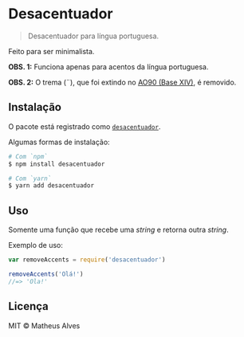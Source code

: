 # Desacentuador

> Desacentuador para língua portuguesa.

Feito para ser minimalista.

**OBS. 1:** Funciona apenas para acentos da língua portuguesa.

**OBS. 2:** O trema (¨), que foi extindo no [AO90 (Base XIV)](http://www.priberam.pt/docs/AcOrtog90.pdf), é removido.

## Instalação

O pacote está registrado como [`desacentuador`](https://npmjs.org/desacentuador).

Algumas formas de instalação:

```bash
# Com `npm`
$ npm install desacentuador

# Com `yarn`
$ yarn add desacentuador
```

## Uso

Somente uma função que recebe uma *string* e retorna outra *string*.

Exemplo de uso:

```js
var removeAccents = require('desacentuador')

removeAccents('Olá!')
//=> 'Ola!'
```

## Licença

MIT &copy; Matheus Alves
